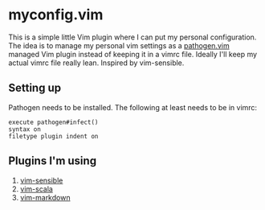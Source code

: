 # myconfig.vim

This is a simple little Vim plugin where I can put my personal configuration.
The idea is to manage my personal vim settings as a
[pathogen.vim](https://github.com/tpope/vim-pathogen) managed Vim plugin
instead of keeping it in a vimrc file. Ideally I'll keep my actual vimrc file
really lean. Inspired by vim-sensible.

## Setting up

Pathogen needs to be installed. The following at least needs to be in vimrc:

    execute pathogen#infect()
    syntax on
    filetype plugin indent on

## Plugins I'm using

1. [vim-sensible](https://github.com/tpope/vim-sensible)
2. [vim-scala](https://github.com/derekwyatt/vim-scala)
3. [vim-markdown](https://github.com/tpope/vim-markdown)

